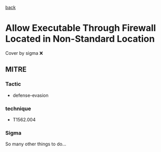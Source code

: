 [back](../index.md)
# Allow Executable Through Firewall Located in Non-Standard Location
Cover by sigma :x: 

## MITRE
### Tactic
  - defense-evasion

### technique
  - T1562.004

### Sigma

 So many other things to do...